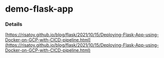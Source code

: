 # demo-flask-app

### Details 
[https://risatoy.github.io/blog/flask/2021/10/15/Deploying-Flask-App-using-Docker-on-GCP-with-CICD-pipeline.html](https://risatoy.github.io/blog/flask/2021/10/15/Deploying-Flask-App-using-Docker-on-GCP-with-CICD-pipeline.html)
